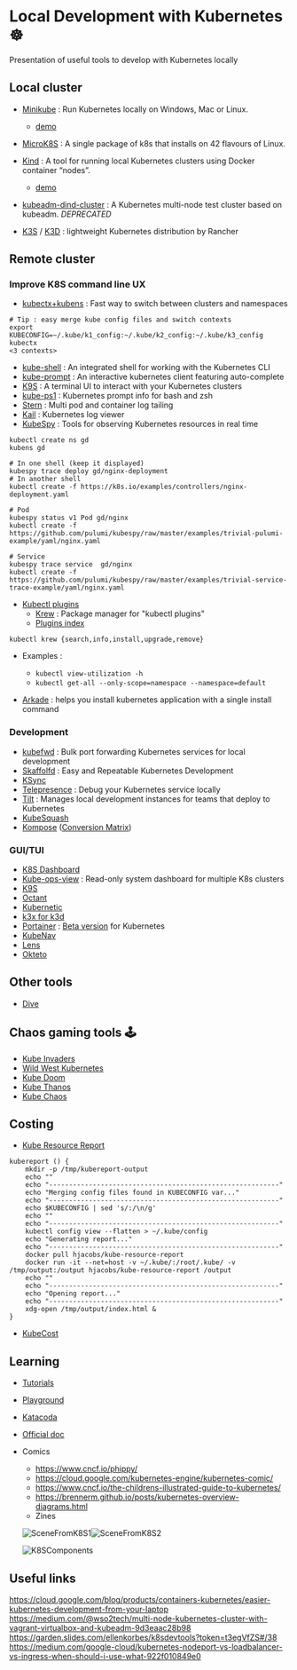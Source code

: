 # Local Development with Kubernetes :wheel_of_dharma:

Presentation of useful tools to develop with Kubernetes locally

## Local cluster

- [Minikube](https://github.com/kubernetes/minikube) : Run Kubernetes locally on Windows, Mac or Linux.
  - [demo](./minikube)

- [MicroK8S](https://microk8s.io/) : A single package of k8s that installs on 42 flavours of Linux.

- [Kind](https://kind.sigs.k8s.io/) : A tool for running local Kubernetes clusters using Docker container “nodes”.
  - [demo](./kind)

- [kubeadm-dind-cluster](https://github.com/kubernetes-sigs/kubeadm-dind-cluster) : A Kubernetes multi-node test cluster based on kubeadm. *DEPRECATED*

- [K3S](https://k3s.io/) / [K3D](https://k3d.io/) : lightweight Kubernetes distribution by Rancher


## Remote cluster

### Improve K8S command line UX
  
- [kubectx+kubens](https://github.com/ahmetb/kubectx) : Fast way to switch between clusters and namespaces
```
# Tip : easy merge kube config files and switch contexts
export KUBECONFIG=~/.kube/k1_config:~/.kube/k2_config:~/.kube/k3_config
kubectx
<3 contexts>
```
- [kube-shell](https://github.com/cloudnativelabs/kube-shell) : An integrated shell for working with the Kubernetes CLI
- [kube-prompt](https://github.com/c-bata/kube-prompt) : An interactive kubernetes client featuring auto-complete 
- [K9S](https://github.com/derailed/k9s) : A terminal UI to interact with your Kubernetes clusters
- [kube-ps1](https://github.com/jonmosco/kube-ps1) : Kubernetes prompt info for bash and zsh
- [Stern](https://github.com/wercker/stern) : Multi pod and container log tailing
- [Kail](https://github.com/boz/kail) : Kubernetes log viewer
- [KubeSpy](https://github.com/pulumi/kubespy) : Tools for observing Kubernetes resources in real time
```
kubectl create ns gd
kubens gd

# In one shell (keep it displayed)
kubespy trace deploy gd/nginx-deployment
# In another shell
kubectl create -f https://k8s.io/examples/controllers/nginx-deployment.yaml 

# Pod
kubespy status v1 Pod gd/nginx
kubectl create -f https://github.com/pulumi/kubespy/raw/master/examples/trivial-pulumi-example/yaml/nginx.yaml

# Service
kubespy trace service  gd/nginx
kubectl create -f https://github.com/pulumi/kubespy/raw/master/examples/trivial-service-trace-example/yaml/nginx.yaml
```
- [Kubectl plugins](https://kubernetes.io/docs/tasks/extend-kubectl/kubectl-plugins/)  
  - [Krew](https://github.com/GoogleContainerTools/krew) : Package manager for "kubectl plugins" 
  - [Plugins index](https://github.com/GoogleContainerTools/krew-index/tree/master/plugins)
 ```
 kubectl krew {search,info,install,upgrade,remove} 
 ```
  - Examples : 
    - `kubectl view-utilization -h`
    - `kubectl get-all --only-scope=namespace --namespace=default`

- [Arkade](https://github.com/alexellis/arkade) : helps you install kubernetes application with a single install command

### Development

- [kubefwd](https://github.com/txn2/kubefwd) : Bulk port forwarding Kubernetes services for local development
- [Skaffolfd](https://github.com/GoogleContainerTools/skaffold) : Easy and Repeatable Kubernetes Development
- [KSync](https://github.com/ksync/ksync)
- [Telepresence](https://www.telepresence.io/) : Debug your Kubernetes service locally
- [Tilt](https://tilt.dev/) : Manages local development instances for teams that deploy to Kubernetes
- [KubeSquash](https://github.com/solo-io/kubesquash/blob/master/README.md)
- [Kompose](http://kompose.io/) ([Conversion Matrix](https://github.com/kubernetes/kompose/blob/master/docs/conversion.md))

### GUI/TUI

- [K8S Dashboard](https://github.com/kubernetes/dashboard)
- [Kube-ops-view](https://github.com/hjacobs/kube-ops-view) : Read-only system dashboard for multiple K8s clusters
- [K9S](https://github.com/derailed/k9s)
- [Octant](https://octant.dev/docs/master/)
- [Kubernetic](https://kubernetic.com/)
- [k3x for k3d](https://github.com/inercia/k3x)
- [Portainer](https://www.portainer.io/) : [Beta version](https://github.com/portainer/portainer-k8s) for Kubernetes
- [KubeNav](https://github.com/kubenav/kubenav)
- [Lens](https://github.com/lensapp/lens)
- [Okteto](https://okteto.com/)

## Other tools

- [Dive](https://github.com/wagoodman/dive)

## Chaos gaming tools 🕹

- [Kube Invaders](https://github.com/lucky-sideburn/KubeInvaders)
- [Wild West Kubernetes](https://github.com/gshipley/wild-west-kubernetes)
- [Kube Doom](https://github.com/storax/kubedoom)
- [Kube Thanos](https://github.com/berkay-dincer/kubethanos)
- [Kube Chaos](https://github.com/Shogan/kube-chaos)

## Costing

- [Kube Resource Report](https://github.com/hjacobs/kube-resource-report)
```
kubereport () {
	mkdir -p /tmp/kubereport-output
	echo ""
	echo "----------------------------------------------------------"
	echo "Merging config files found in KUBECONFIG var..."
	echo "----------------------------------------------------------"
	echo $KUBECONFIG | sed 's/:/\n/g'
	echo ""
	echo "----------------------------------------------------------"
	kubectl config view --flatten > ~/.kube/config
	echo "Generating report..."
	echo "----------------------------------------------------------"
	docker pull hjacobs/kube-resource-report
	docker run -it --net=host -v ~/.kube/:/root/.kube/ -v /tmp/output:/output hjacobs/kube-resource-report /output
	echo ""
	echo "----------------------------------------------------------"
	echo "Opening report..."
	echo "----------------------------------------------------------"
	xdg-open /tmp/output/index.html &
}
```
- [KubeCost](https://kubecost.com/)

## Learning

- [Tutorials](https://kubernetes.io/docs/tutorials/)
- [Playground](https://labs.play-with-k8s.com/)
- [Katacoda](https://www.katacoda.com/courses/kubernetes)
- [Official doc](https://kubernetes.io/docs/home/)
- Comics
  - https://www.cncf.io/phippy/
  - https://cloud.google.com/kubernetes-engine/kubernetes-comic/
  - https://www.cncf.io/the-childrens-illustrated-guide-to-kubernetes/
  - https://brennerm.github.io/posts/kubernetes-overview-diagrams.html
  - Zines 
  
  ![SceneFromK8S1](https://drawings.jvns.ca/drawings/scenes-from-kubernetes-page1.svg)![SceneFromK8S2](https://drawings.jvns.ca/drawings/scenes-from-kubernetes-page2.svg)
  
  ![K8SComponents](https://pbs.twimg.com/media/DBzjTTKUIAA1OvE.jpg:small)

## Useful links

https://cloud.google.com/blog/products/containers-kubernetes/easier-kubernetes-development-from-your-laptop
https://medium.com/@wso2tech/multi-node-kubernetes-cluster-with-vagrant-virtualbox-and-kubeadm-9d3eaac28b98
https://garden.slides.com/ellenkorbes/k8sdevtools?token=t3egVfZS#/38
https://medium.com/google-cloud/kubernetes-nodeport-vs-loadbalancer-vs-ingress-when-should-i-use-what-922f010849e0
